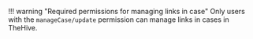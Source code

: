 !!! warning "Required permissions for managing links in case"
    Only users with the `manageCase/update` permission can manage links in cases in TheHive.
